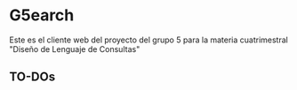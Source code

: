 # G5earch

Este es el cliente web del proyecto del grupo 5 para la materia cuatrimestral "Diseño de Lenguaje de Consultas"


## TO-DOs
